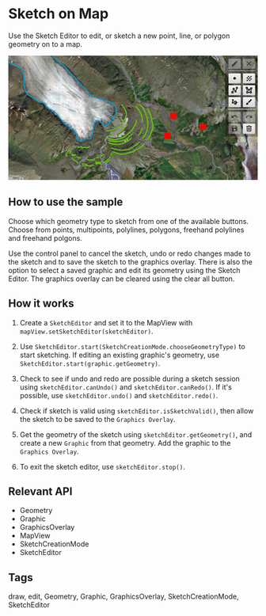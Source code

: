 # Sketch on Map

Use the Sketch Editor to edit, or sketch a new point, line, or polygon geometry on to a map.

![](SketchOnMap.png)

## How to use the sample

Choose which geometry type to sketch from one of the available buttons. Choose from points, multipoints, polylines, polygons, freehand polylines and freehand polgons.

Use the control panel to cancel the sketch, undo or redo changes made to the sketch and to save the sketch to the graphics overlay. There is also the option to select a saved graphic and edit its geometry using the Sketch Editor. The graphics overlay can be cleared using the clear all button.


## How it works


1.  Create a `SketchEditor` and set it to the MapView with `mapView.setSketchEditor(sketchEditor)`.

2.  Use `SketchEditor.start(SketchCreationMode.chooseGeometryType)` to start sketching. If editing an existing graphic's geometry, use `SketchEditor.start(graphic.getGeometry)`.

3.  Check to see if undo and redo are possible during a sketch session using `sketchEditor.canUndo()` and `sketchEditor.canRedo()`. If it's possible, use `sketchEditor.undo()` and `sketchEditor.redo()`.

4.  Check if sketch is valid using `sketchEditor.isSketchValid()`, then allow the sketch to be saved to the `Graphics Overlay`.

5.  Get the geometry of the sketch using `sketchEditor.getGeometry()`, and create a new `Graphic` from that geometry. Add the graphic to the `Graphics Overlay`.

6.  To exit the sketch editor, use `sketchEditor.stop()`.



## Relevant API



*   Geometry
*   Graphic
*   GraphicsOverlay
*   MapView
*   SketchCreationMode
*   SketchEditor



## Tags

draw, edit, Geometry, Graphic, GraphicsOverlay, SketchCreationMode, SketchEditor

